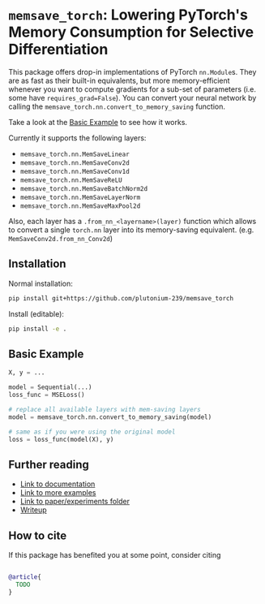 # `memsave_torch`: Lowering PyTorch's Memory Consumption for Selective Differentiation

This package offers drop-in implementations of PyTorch `nn.Module`s.
They are as fast as their built-in equivalents, but more memory-efficient whenever you want to compute gradients for a sub-set of parameters (i.e. some have `requires_grad=False`).
You can convert your neural network by calling the `memsave_torch.nn.convert_to_memory_saving` function.

Take a look at the [Basic Example](#basic-example) to see how it works.

Currently it supports the following layers:
- `memsave_torch.nn.MemSaveLinear`
- `memsave_torch.nn.MemSaveConv2d`
- `memsave_torch.nn.MemSaveConv1d`
- `memsave_torch.nn.MemSaveReLU`
- `memsave_torch.nn.MemSaveBatchNorm2d`
- `memsave_torch.nn.MemSaveLayerNorm`
- `memsave_torch.nn.MemSaveMaxPool2d`

Also, each layer has a `.from_nn_<layername>(layer)` function which allows to convert a single `torch.nn` layer into its memory-saving equivalent. (e.g. `MemSaveConv2d.from_nn_Conv2d`)

## Installation

Normal installation:
```bash
pip install git+https://github.com/plutonium-239/memsave_torch
```

Install (editable):
```bash
pip install -e .
```

## Basic Example

```python
X, y = ...

model = Sequential(...)
loss_func = MSELoss()

# replace all available layers with mem-saving layers
model = memsave_torch.nn.convert_to_memory_saving(model)

# same as if you were using the original model
loss = loss_func(model(X), y)
```

## Further reading
- [Link to documentation]()
- [Link to more examples]()
- [Link to paper/experiments folder]()
- [Writeup](memsave_torch/writeup.md)

## How to cite

If this package has benefited you at some point, consider citing

```bibtex

@article{
  TODO
}

```
